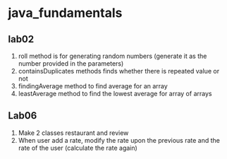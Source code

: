# java_fundamentals

## lab02
1. roll method is for generating random numbers (generate it as the number provided in the parameters)
2. containsDuplicates methods finds whether there is repeated value or not
3. findingAverage method to find average for an array
4. leastAverage method to find the lowest average for array of arrays

## Lab06
1. Make 2 classes restaurant and review
2. When user add a rate, modify the rate upon the previous rate and the rate of the user (calculate the rate again)
